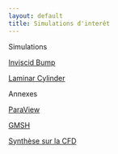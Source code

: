 ```yaml
---
layout: default
title: Simulations d'interêt
---
```


Simulations

[Inviscid Bump](./simulations/inviscid_bump.html)

[Laminar Cylinder](./simulations/laminar_cylinder.html)

Annexes

[ParaView](./annexes/paraview)

[GMSH](./annexes/gmsh)

[Synthèse sur la CFD](./annexes/synthese_CFD)